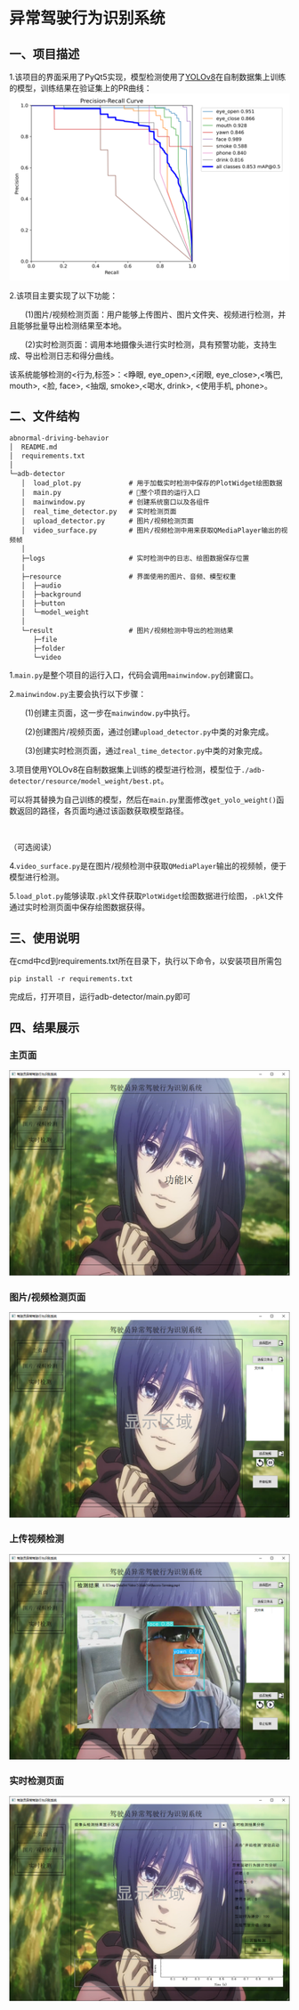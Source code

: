 # 异常驾驶行为识别系统

## 一、项目描述
1.该项目的界面采用了PyQt5实现，模型检测使用了[YOLOv8](https://github.com/ultralytics/ultralytics)在自制数据集上训练的模型，训练结果在验证集上的PR曲线：
![image](./assets/PR_curve.png)

2.该项目主要实现了以下功能：

&emsp;&emsp;(1)图片/视频检测页面：用户能够上传图片、图片文件夹、视频进行检测，并且能够批量导出检测结果至本地。

&emsp;&emsp;(2)实时检测页面：调用本地摄像头进行实时检测，具有预警功能，支持生成、导出检测日志和得分曲线。

该系统能够检测的<行为,标签>：<睁眼, eye_open>,<闭眼, eye_close>,<嘴巴, mouth>, <脸, face>, <抽烟, smoke>,<喝水, drink>, <使用手机, phone>。
## 二、文件结构
```commandline
abnormal-driving-behavior
│  README.md
│  requirements.txt
│
└─adb-detector
   │  load_plot.py            # 用于加载实时检测中保存的PlotWidget绘图数据
   │  main.py                 # 🔺整个项目的运行入口
   │  mainwindow.py           # 创建系统窗口以及各组件
   │  real_time_detector.py   # 实时检测页面
   │  upload_detector.py      # 图片/视频检测页面
   │  video_surface.py        # 图片/视频检测中用来获取QMediaPlayer输出的视频帧
   │
   ├─logs                     # 实时检测中的日志、绘图数据保存位置
   |
   ├─resource                 # 界面使用的图片、音频、模型权重
   │  ├─audio
   │  ├─background
   │  ├─button
   │  └─model_weight
   │
   └─result                   # 图片/视频检测中导出的检测结果
      ├─file
      ├─folder
      └─video
```
1.`main.py`是整个项目的运行入口，代码会调用`mainwindow.py`创建窗口。

2.`mainwindow.py`主要会执行以下步骤：

&emsp;&emsp;(1)创建主页面，这一步在`mainwindow.py`中执行。

&emsp;&emsp;(2)创建图片/视频页面，通过创建`upload_detector.py`中类的对象完成。

&emsp;&emsp;(3)创建实时检测页面，通过`real_time_detector.py`中类的对象完成。

3.项目使用YOLOv8在自制数据集上训练的模型进行检测，模型位于`./adb-detector/resource/model_weight/best.pt`。

可以将其替换为自己训练的模型，然后在`main.py`里面修改`get_yolo_weight()`函数返回的路径，各页面均通过该函数获取模型路径。

<br/>

（可选阅读）

4.`video_surface.py`是在图片/视频检测中获取`QMediaPlayer`输出的视频帧，便于模型进行检测。

5.`load_plot.py`能够读取`.pkl`文件获取`PlotWidget`绘图数据进行绘图，`.pkl`文件通过实时检测页面中保存绘图数据获得。

## 三、使用说明
在cmd中cd到requirements.txt所在目录下，执行以下命令，以安装项目所需包
```commandline
pip install -r requirements.txt
```
完成后，打开项目，运行adb-detector/main.py即可

## 四、结果展示
### 主页面
![image](./assets/main.png)

### 图片/视频检测页面
![image](./assets/upload.png)

### 上传视频检测
![image](./assets/upload_eg.png)

### 实时检测页面
![image](./assets/real-time.png)

